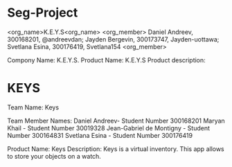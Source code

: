 # Seg-Project
<org_name>K.E.Y.S<org_name>
<org_member> Daniel Andreev, 300168201, @andreevdan; Jayden Bergevin, 300173747, Jayden-uottawa; Svetlana Esina, 300176419, Svetlana154 <org_member>


Compony Name: K.E.Y.S.
Product Name: K.E.Y.S
Product description:

KEYS
======

Team Name: Keys

Team Member Names:
Daniel Andreev- Student Number 300168201
Maryan Khail - Student Number 30019328
Jean-Gabriel de Montigny - Student Number 300164831
Svetlana Esina - Student Number 300176419

Product Name: Keys
Description:
Keys is a virtual inventory. This app allows to store your objects on a watch.
